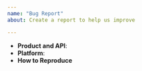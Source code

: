 ```yaml
---
name: "Bug Report"
about: Create a report to help us improve

---
```


<!--
Thank you for reporting a possible bug in Alibaba Cloud C++ SDK

Please fill in as much of the template below as you can.

Product and API: the product and API you are working on when bug occurs
Platform: output of `uname -a` (UNIX), or version and 32 or 64-bit (Windows)
How to Reproduce: If possible, please provide code that demonstrates the problem,
keeping it as simple and free of external dependencies as you can.

If crash, please provide the stack trace.

If build error, please provide compiler information: compiler and version, etc
-->

* **Product and API**:
* **Platform**:
* **How to Reproduce**

<!-- Please provide more details below this comment. -->
